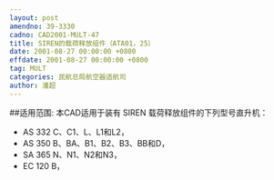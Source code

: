 ```yaml
---
layout: post
amendno: 39-3330
cadno: CAD2001-MULT-47
title: SIREN的载荷释放组件（ATA01，25）
date: 2001-08-27 00:00:00 +0800
effdate: 2001-08-27 00:00:00 +0800
tag: MULT
categories: 民航总局航空器适航司
author: 潘超
---
```


##适用范围:
本CAD适用于装有 SIREN 载荷释放组件的下列型号直升机：
- AS 332 C、C1、L、L1和L2，
- AS 350 B、BA、B1、B2、B3、BB和D，
- SA 365 N、N1、N2和N3，
- EC 120 B，

